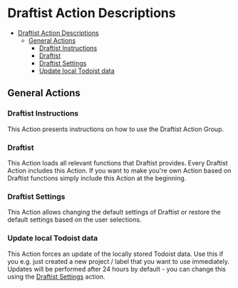 # Draftist Action Descriptions

<!-- TOC -->

- [Draftist Action Descriptions](#draftist-action-descriptions)
  - [General Actions](#general-actions)
    - [Draftist Instructions](#draftist-instructions)
    - [Draftist](#draftist)
    - [Draftist Settings](#draftist-settings)
    - [Update local Todoist data](#update-local-todoist-data)

<!-- /TOC -->

## General Actions

### Draftist Instructions

This Action presents instructions on how to use the Draftist Action Group.

### Draftist

This Action loads all relevant functions that Draftist provides. Every Draftist Action includes this Action.
If you want to make you're own Action based on Draftist functions simply include this Action at the beginning.

### Draftist Settings

This Action allows changing the default settings of Draftist or restore the default settings based on the user selections.

### Update local Todoist data

This Action forces an update of the locally stored Todoist data. Use this if you e.g. just created a new project / label that you want to use immediately. Updates will be performed after 24 hours by default - you can change this using the [Draftist Settings](#draftist-settings) action.
